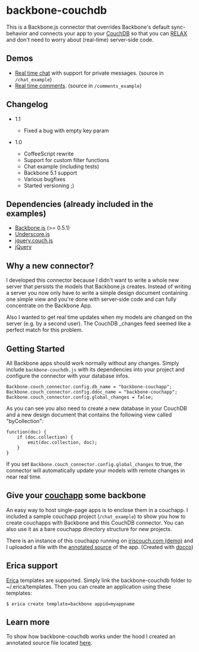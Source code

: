 backbone-couchdb
================

This is a Backbone.js connector that overrides Backbone's default
sync-behavior and connects your app to your
[CouchDB](https://github.com/apache/couchdb) so that you can
[RELAX](http://vimeo.com/11852209) and don't need to worry about
(real-time) server-side code.

Demos
-----
* [Real time chat](http://backbone.iriscouch.com/backbone-couchapp/_design/backbone_example/index.html) with support for private messages. (source in `/chat_example`)
* [Real time comments](http://backbone.iriscouch.com/backbone-couchapp/_design/backbone_couchapp_comments/index.html). (source in `/comments_example`)

Changelog
---------

* 1.1
  * Fixed a bug with empty key param

* 1.0
  * CoffeeScript rewrite
  * Support for custom filter functions
  * Chat example (including tests)
  * Backbone 5.1 support
  * Various bugfixes
  * Started versioning ;)
  
Dependencies (already included in the examples)
------------

* [Backbone.js](https://github.com/documentcloud/backbone) (>= 0.5.1)
* [Underscore.js](https://github.com/documentcloud/underscore)
* [jquery.couch.js](https://github.com/apache/couchdb/blob/trunk/share/www/script/jquery.couch.js)
* [jQuery](http://www.jquery.com/)

Why a new connector?
--------------------

I developed this connector because I didn't want to write a whole new
server that persists the models that Backbone.js creates. Instead of
writing a server you now only have to write a simple design document
containing one simple view and you're done with server-side code and can
fully concentrate on the Backbone App.

Also I wanted to get real time updates when my models are changed on the
server (e.g. by a second user). The CouchDB _changes feed seemed like a
perfect match for this problem.

Getting Started
---------------

All Backbone apps should work normally without any changes. Simply
include `backbone-couchdb.js` with its dependencies into your project
and configure the connector with your database infos.

    Backbone.couch_connector.config.db_name = "backbone-couchapp";
    Backbone.couch_connector.config.ddoc_name = "backbone-couchapp";
    Backbone.couch_connector.config.global_changes = false;
	
As you can see you also need to create a new database in your CouchDB
and a new design document that contains the following view called "byCollection":

    function(doc) {
        if (doc.collection) {
            emit(doc.collection, doc);
        }
    }

If you set `Backbone.couch_connector.config.global_changes` to true, the
connector will automatically update your models with remote changes in
near real time.

Give your [couchapp](https://github.com/couchapp/couchapp) some backbone
------------------------------------------------------------------------

An easy way to host single-page apps is to enclose them in a couchapp. I
included a sample couchapp project (`/chat_example`) to show you how to
create couchapps with Backbone and this CouchDB connector. You can also
use it as a bare couchapp directory structure for new projects.

There is an instance of this couchapp running on [iriscouch.com
(demo)](http://backbone.iriscouch.com/backbone-couchapp/_design/backbone_example/index.html)
and I uploaded a file with the [annotated
source](http://janmonschke.github.com/backbone-couchdb/app.html) of the
app. (Created with [docco](https://github.com/jashkenas/docco))

Erica support
-------------

[Erica](http://github.com/benoitc/erica) templates are supported. Simply
link the backbone-couchdb folder to ~/.erica/templates. Then you can
create an application using these templates:

    $ erica create template=backbone appid=myappname

Learn more
----------

To show how backbone-couchdb works under the hood I created an annotated
source file located
[here](http://janmonschke.github.com/backbone-couchdb/backbone-couchdb.html).
